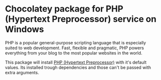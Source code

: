 # Chocolatey package for PHP (Hypertext Preprocessor) service on Windows

PHP is a popular general-purpose scripting language that is especially suited to web development.
Fast, flexible and pragmatic, PHP powers everything from your blog to the most popular websites in the world.

This package will install [PHP (Hypertext Preprocessor)](https://chocolatey.org/packages/php) with it's default values. Its installed trough dependencies and those can't be passed with extra arguments.